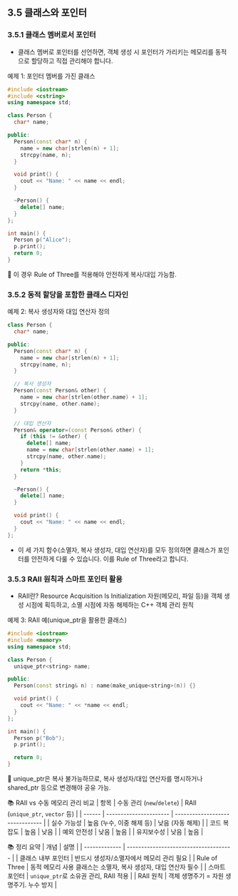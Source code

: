 ## 3.5 클래스와 포인터
### 3.5.1 클래스 멤버로서 포인터
* 클래스 멤버로 포인터를 선언하면, 객체 생성 시 포인터가 가리키는 메모리를 동적으로 할당하고 직접 관리해야 합니다.

예제 1: 포인터 멤버를 가진 클래스
```cpp
#include <iostream>
#include <cstring>
using namespace std;

class Person {
  char* name;

public:
  Person(const char* n) {
    name = new char[strlen(n) + 1];
    strcpy(name, n);
  }

  void print() {
    cout << "Name: " << name << endl;
  }

  ~Person() {
    delete[] name;
  }
};

int main() {
  Person p("Alice");
  p.print();
  return 0;
}
```
📌 이 경우 Rule of Three를 적용해야 안전하게 복사/대입 가능함.

### 3.5.2 동적 할당을 포함한 클래스 디자인
예제 2: 복사 생성자와 대입 연산자 정의
```cpp
class Person {
  char* name;

public:
  Person(const char* n) {
    name = new char[strlen(n) + 1];
    strcpy(name, n);
  }

  // 복사 생성자
  Person(const Person& other) {
    name = new char[strlen(other.name) + 1];
    strcpy(name, other.name);
  }

  // 대입 연산자
  Person& operator=(const Person& other) {
    if (this != &other) {
      delete[] name;
      name = new char[strlen(other.name) + 1];
      strcpy(name, other.name);
    }
    return *this;
  }

  ~Person() {
    delete[] name;
  }

  void print() {
    cout << "Name: " << name << endl;
  }
};
```

* 이 세 가지 함수(소멸자, 복사 생성자, 대입 연산자)를 모두 정의하면
클래스가 포인터를 안전하게 다룰 수 있습니다.
이를 Rule of Three라고 합니다.

### 3.5.3 RAII 원칙과 스마트 포인터 활용
* RAII란? Resource Acquisition Is Initialization
자원(메모리, 파일 등)을 객체 생성 시점에 획득하고, 소멸 시점에 자동 해제하는 C++ 객체 관리 원칙

예제 3: RAII 예(unique_ptr을 활용한 클래스)
```cpp
#include <iostream>
#include <memory>
using namespace std;

class Person {
  unique_ptr<string> name;

public:
  Person(const string& n) : name(make_unique<string>(n)) {}

  void print() {
    cout << "Name: " << *name << endl;
  }
};

int main() {
  Person p("Bob");
  p.print();

  return 0;
}
```
📌 unique_ptr은 복사 불가능하므로, 복사 생성자/대입 연산자를 명시하거나
shared_ptr 등으로 변경해야 공유 가능.

📚 RAII vs 수동 메모리 관리 비교
| 항목     | 수동 관리 (`new`/`delete`) | RAII (`unique_ptr`, `vector` 등) |
| ------ | ---------------------- | ------------------------------- |
| 실수 가능성 | 높음 (누수, 이중 해제 등)       | 낮음 (자동 해제)                      |
| 코드 복잡도 | 높음                     | 낮음                              |
| 예외 안전성 | 낮음                     | 높음                              |
| 유지보수성  | 낮음                     | 높음                              |

📚 정리 요약
| 개념            | 설명                                    |
| ------------- | ------------------------------------- |
| 클래스 내부 포인터    | 반드시 생성자/소멸자에서 메모리 관리 필요               |
| Rule of Three | 동적 메모리 사용 클래스는 소멸자, 복사 생성자, 대입 연산자 필수 |
| 스마트 포인터       | `unique_ptr`로 소유권 관리, RAII 적용         |
| RAII 원칙       | 객체 생명주기 = 자원 생명주기. 누수 방지              |
